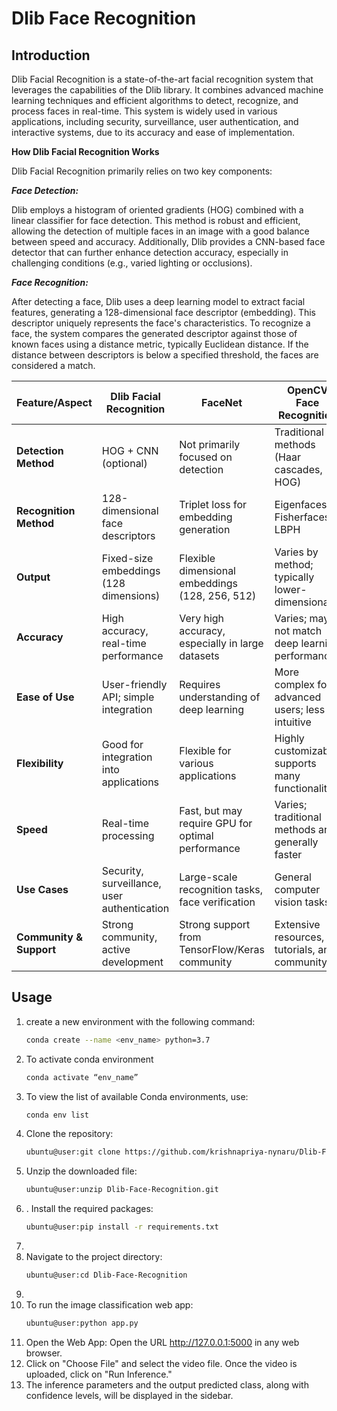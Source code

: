 # Dlib Face Recognition

## Introduction

Dlib Facial Recognition is a state-of-the-art facial recognition system that leverages the capabilities of the Dlib library. It combines advanced machine learning techniques and efficient algorithms to detect, recognize, and process faces in real-time. This system is widely used in various applications, including security, surveillance, user authentication, and interactive systems, due to its accuracy and ease of implementation.

**How Dlib Facial Recognition Works**

Dlib Facial Recognition primarily relies on two key components:

***Face Detection:***

Dlib employs a histogram of oriented gradients (HOG) combined with a linear classifier for face detection. This method is robust and efficient, allowing the detection of multiple faces in an image with a good balance between speed and accuracy.
Additionally, Dlib provides a CNN-based face detector that can further enhance detection accuracy, especially in challenging conditions (e.g., varied lighting or occlusions).

***Face Recognition:***

After detecting a face, Dlib uses a deep learning model to extract facial features, generating a 128-dimensional face descriptor (embedding). This descriptor uniquely represents the face's characteristics.
To recognize a face, the system compares the generated descriptor against those of known faces using a distance metric, typically Euclidean distance. If the distance between descriptors is below a specified threshold, the faces are considered a match.

| Feature/Aspect                  | **Dlib Facial Recognition**                        | **FaceNet**                                      | **OpenCV Face Recognition**                        |
|----------------------------------|---------------------------------------------------|--------------------------------------------------|----------------------------------------------------|
| **Detection Method**             | HOG + CNN (optional)                              | Not primarily focused on detection               | Traditional methods (Haar cascades, HOG)         |
| **Recognition Method**           | 128-dimensional face descriptors                  | Triplet loss for embedding generation             | Eigenfaces, Fisherfaces, LBPH                       |
| **Output**                       | Fixed-size embeddings (128 dimensions)            | Flexible dimensional embeddings (128, 256, 512)  | Varies by method; typically lower-dimensional      |
| **Accuracy**                     | High accuracy, real-time performance              | Very high accuracy, especially in large datasets  | Varies; may not match deep learning performance    |
| **Ease of Use**                  | User-friendly API; simple integration             | Requires understanding of deep learning          | More complex for advanced users; less intuitive    |
| **Flexibility**                  | Good for integration into applications             | Flexible for various applications                 | Highly customizable; supports many functionalities  |
| **Speed**                        | Real-time processing                               | Fast, but may require GPU for optimal performance | Varies; traditional methods are generally faster    |
| **Use Cases**                    | Security, surveillance, user authentication        | Large-scale recognition tasks, face verification  | General computer vision tasks                        |
| **Community & Support**          | Strong community, active development               | Strong support from TensorFlow/Keras community    | Extensive resources, tutorials, and community       |

## Usage
1. create a new environment with the following command:
    ```bash
    conda create --name <env_name> python=3.7
2. To activate conda environment
    ```bash
    conda activate “env_name”
3. To view the list of available Conda environments, use:
    ```bash
    conda env list
1. Clone the repository: 
   ```bash
   ubuntu@user:git clone https://github.com/krishnapriya-nynaru/Dlib-Face-Recognition.git
2. Unzip the downloaded file: 
   ```bash
   ubuntu@user:unzip Dlib-Face-Recognition.git
3. . Install the required packages: 
   ```bash
   ubuntu@user:pip install -r requirements.txt
4. 
4. Navigate to the project directory: 
   ```bash
   ubuntu@user:cd Dlib-Face-Recognition
5. 
6. To run the image classification web app:
    ```bash
    ubuntu@user:python app.py
7. Open the Web App: Open the URL http://127.0.0.1:5000 in any web browser.
8. Click on "Choose File" and select the video file. Once the video is uploaded, click on "Run Inference."
9. The inference parameters and the output predicted class, along with confidence levels, will be displayed in the sidebar.
